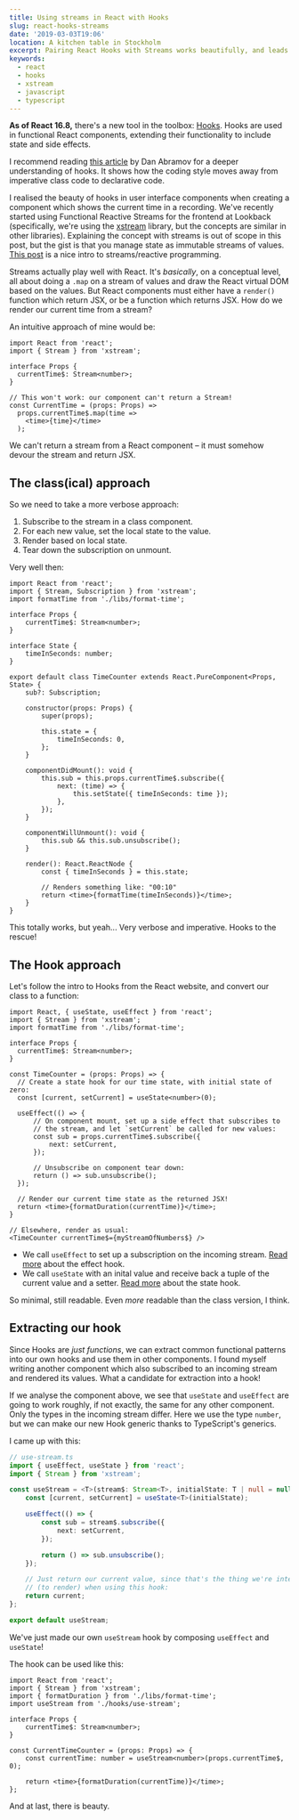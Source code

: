 ```yaml
---
title: Using streams in React with Hooks
slug: react-hooks-streams
date: '2019-03-03T19:06'
location: A kitchen table in Stockholm
excerpt: Pairing React Hooks with Streams works beautifully, and leads to components with less verbosity and boilerplate. In this post, I convert a class component to a function component using hooks.
keywords:
  - react
  - hooks
  - xstream
  - javascript
  - typescript
---
```

**As of React 16.8,** there's a new tool in the toolbox: [Hooks](https://reactjs.org/docs/hooks-intro.html). Hooks are used in functional React components, extending their functionality to include state and side effects.

I recommend reading [this article](https://overreacted.io/making-setinterval-declarative-with-react-hooks/) by Dan Abramov for a deeper understanding of hooks. It shows how the coding style moves away from imperative class code to declarative code.

I realised the beauty of hooks in user interface components when creating a component which shows the current time in a recording. We've recently started using Functional Reactive Streams for the frontend at Lookback (specifically, we're using the [xstream](http://staltz.github.io/xstream/) library, but the concepts are similar in other libraries). Explaining the concept with streams is out of scope in this post, but the gist is that you manage state as immutable streams of values. [This post](https://gist.github.com/staltz/868e7e9bc2a7b8c1f754) is a nice intro to streams/reactive programming.

Streams actually play well with React. It's *basically*, on a conceptual level, all about doing a `.map` on a stream of values and draw the React virtual DOM based on the values. But React components must either have a `render()` function which return JSX, or be a function which returns JSX. How do we render our current time from a stream?

An intuitive approach of mine would be:

```tsx
import React from 'react';
import { Stream } from 'xstream';

interface Props {
  currentTime$: Stream<number>;
}

// This won't work: our component can't return a Stream!
const CurrentTime = (props: Props) =>
  props.currentTime$.map(time =>
    <time>{time}</time>
  );
```

We can't return a stream from a React component – it must somehow devour the stream and return JSX.

## The class(ical) approach

So we need to take a more verbose approach:

1. Subscribe to the stream in a class component.
2. For each new value, set the local state to the value.
3. Render based on local state.
4. Tear down the subscription on unmount.

Very well then:

```tsx
import React from 'react';
import { Stream, Subscription } from 'xstream';
import formatTime from './libs/format-time';

interface Props {
    currentTime$: Stream<number>;
}

interface State {
    timeInSeconds: number;
}

export default class TimeCounter extends React.PureComponent<Props, State> {
    sub?: Subscription;

    constructor(props: Props) {
        super(props);

        this.state = {
            timeInSeconds: 0,
        };
    }

    componentDidMount(): void {
        this.sub = this.props.currentTime$.subscribe({
            next: (time) => {
                this.setState({ timeInSeconds: time });
            },
        });
    }

    componentWillUnmount(): void {
        this.sub && this.sub.unsubscribe();
    }

    render(): React.ReactNode {
        const { timeInSeconds } = this.state;

        // Renders something like: "00:10"
        return <time>{formatTime(timeInSeconds)}</time>;
    }
}
```

This totally works, but yeah... Very verbose and imperative. Hooks to the rescue!

## The Hook approach

Let's follow the intro to Hooks from the React website, and convert our class to a function:

```tsx
import React, { useState, useEffect } from 'react';
import { Stream } from 'xstream';
import formatTime from './libs/format-time';

interface Props {
  currentTime$: Stream<number>;
}

const TimeCounter = (props: Props) => {
  // Create a state hook for our time state, with initial state of zero:
  const [current, setCurrent] = useState<number>(0);

  useEffect(() => {
      // On component mount, set up a side effect that subscribes to
      // the stream, and let `setCurrent` be called for new values:
      const sub = props.currentTime$.subscribe({
          next: setCurrent,
      });

      // Unsubscribe on component tear down:
      return () => sub.unsubscribe();
  });

  // Render our current time state as the returned JSX!
  return <time>{formatDuration(currentTime)}</time>;
}

// Elsewhere, render as usual:
<TimeCounter currentTime$={myStreamOfNumbers$} />
```

- We call `useEffect` to set up a subscription on the incoming stream. [Read more](https://reactjs.org/docs/hooks-effect.html) about the effect hook.
- We call `useState` with an inital value and receive back a tuple of the current value and a setter. [Read more](https://reactjs.org/docs/hooks-state.html) about the state hook.

So minimal, still readable. Even *more* readable than the class version, I think.

## Extracting our hook

Since Hooks are *just functions*, we can extract common functional patterns into our own hooks and use them in other components. I found myself writing another component which also subscribed to an incoming stream and rendered its values. What a candidate for extraction into a hook!

If we analyse the component above, we see that `useState` and `useEffect` are going to work roughly, if not exactly, the same for any other component. Only the types in the incoming stream differ. Here we use the type `number`, but we can make our new Hook generic thanks to TypeScript's generics.

I came up with this:

```ts
// use-stream.ts
import { useEffect, useState } from 'react';
import { Stream } from 'xstream';

const useStream = <T>(stream$: Stream<T>, initialState: T | null = null) => {
    const [current, setCurrent] = useState<T>(initialState);

    useEffect(() => {
        const sub = stream$.subscribe({
            next: setCurrent,
        });

        return () => sub.unsubscribe();
    });

    // Just return our current value, since that's the thing we're interested in
    // (to render) when using this hook:
    return current;
};

export default useStream;
```

We've just made our own `useStream` hook by composing `useEffect` and `useState`!

The hook can be used like this:

```tsx
import React from 'react';
import { Stream } from 'xstream';
import { formatDuration } from './libs/format-time';
import useStream from './hooks/use-stream';

interface Props {
    currentTime$: Stream<number>;
}

const CurrentTimeCounter = (props: Props) => {
    const currentTime: number = useStream<number>(props.currentTime$, 0);

    return <time>{formatDuration(currentTime)}</time>;
};
```

And at last, there is beauty.
